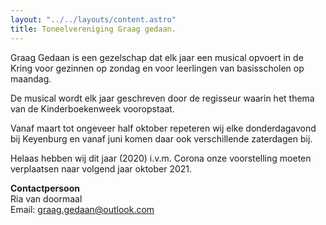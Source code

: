 ```yaml
---
layout: "../../layouts/content.astro"
title: Toneelvereniging Graag gedaan.
---
```


Graag Gedaan is een gezelschap dat elk jaar een musical opvoert in de Kring voor gezinnen op zondag en voor leerlingen van basisscholen op maandag.

De musical wordt elk jaar geschreven door de regisseur waarin het thema van de Kinderboekenweek vooropstaat.

Vanaf maart tot ongeveer half oktober repeteren wij elke donderdagavond bij Keyenburg en vanaf juni komen daar ook verschillende zaterdagen bij.

Helaas hebben wij dit jaar (2020) i.v.m. Corona onze voorstelling moeten verplaatsen naar volgend jaar oktober 2021.

**Contactpersoon**  
Ria van doormaal  
Email: [graag.gedaan@outlook.com](mailto:graag.gedaan@outlook.com)
 
